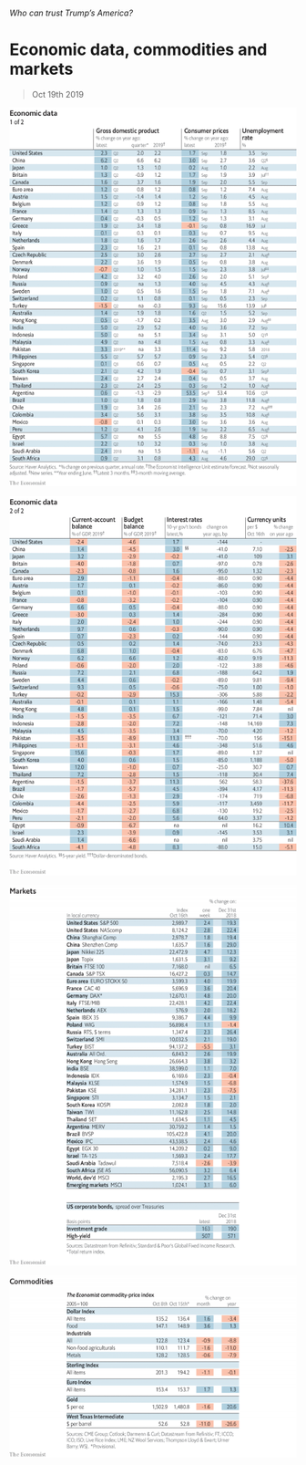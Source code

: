###### Who can trust Trump’s America?

# Economic data, commodities and markets 

> Oct 19th 2019 

![image](images/20191019_INT101.png) 

![image](images/20191019_INT102.png) 

![image](images/20191019_INT201.png) 

![image](images/20191019_INT401.png) 

